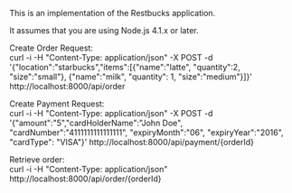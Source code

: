 This is an implementation of the Restbucks application.

It assumes that you are using Node.js 4.1.x or later.

Create Order Request: <br/>
curl -i -H "Content-Type: application/json" -X POST -d '{"location":"starbucks","items":[{"name":"latte", "quantity":2, "size":"small"}, {"name":"milk", "quantity": 1, "size":"medium"}]}' http://localhost:8000/api/order

Create Payment Request: <br/>
curl -i -H "Content-Type: application/json" -X POST -d '{"amount":"5","cardHolderName":"John Doe", "cardNumber":"4111111111111111", "expiryMonth":"06", "expiryYear":"2016", "cardType": "VISA"}' http://localhost:8000/api/payment/{orderId}

Retrieve order: <br/>
curl -i -H "Content-Type: application/json" http://localhost:8000/api/order/{orderId}
